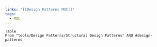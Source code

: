 ```yaml
---
links: "[[Design Patterns MOC]]"
tags:
  - MOC
---
```


```dataview
Table 
From "tools/Design Patterns/Structural Design Patterns" AND #design-patterns 
```
